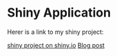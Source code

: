 # Shiny Application

Herer is a link to my shiny project:

[shiny project on shiny.io](https://stevenjongerden.shinyapps.io/flightstatusapp/)
[Blog post](http://blog.nycdatascience.com/student-works/r-shiny/premium-airline-performance/)
